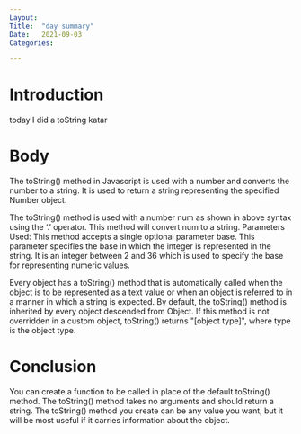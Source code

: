 ```yaml
---
Layout:
Title:	"day summary"
Date:	2021-09-03
Categories:

---
```


# Introduction
 today I did a toString katar

# Body

The toString() method in Javascript is used with a number and converts the number to a string. It is used to return a string representing the specified Number object.


The toString() method is used with a number num as shown in above syntax using the ‘.’ operator. This method will convert num to a string.
Parameters Used: This method accepts a single optional parameter base. This parameter specifies the base in which the integer is represented in the string. It is an integer between 2 and 36 which is used to specify the base for representing numeric values.

Every object has a toString() method that is automatically called when the object is to be represented as a text value or when an object is referred to in a manner in which a string is expected. By default, the toString() method is inherited by every object descended from Object. If this method is not overridden in a custom object, toString() returns "[object type]", where type is the object type.

# Conclusion

You can create a function to be called in place of the default toString() method. The toString() method takes no arguments and should return a string. The toString() method you create can be any value you want, but it will be most useful if it carries information about the object.